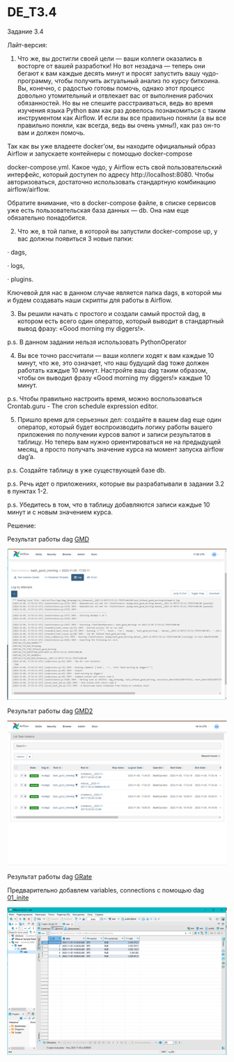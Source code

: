 # DE_T3.4
Задание 3.4

Лайт-версия:

1.   Что же, вы достигли своей цели — ваши коллеги оказались в восторге от вашей разработки! Но вот незадача — теперь они бегают к вам каждые десять минут и просят запустить вашу чудо-программу, чтобы получить актуальный анализ по курсу биткоина. Вы, конечно, с радостью готовы помочь, однако этот процесс довольно утомительный и отвлекает вас от выполнения рабочих обязанностей. Но вы не спешите расстраиваться, ведь во время изучения языка Python вам как раз довелось познакомиться с таким инструментом как Airflow. И если вы все правильно поняли (а вы все правильно поняли, как всегда, ведь вы очень умны!), как раз он-то вам и должен помочь.



Так как вы уже владеете docker’ом, вы находите официальный образ Airflow и запускаете контейнеры с помощью docker-compose 

docker-compose.yml. Какое чудо, у Airflow есть свой пользовательский интерфейс, который доступен по адресу http://localhost:8080. Чтобы авторизоваться, достаточно использовать стандартную комбинацию airflow/airflow.

Обратите внимание, что в docker-compose файле, в списке сервисов уже есть пользовательская база данных — db. Она нам еще обязательно понадобится.

2.   Что же, в той папке, в которой вы запустили docker-compose up, у вас должны появиться 3 новые папки:

·       dags,

·       logs,

·       plugins.



Ключевой для нас в данном случае является папка dags, в которой мы и будем создавать наши скрипты для работы в Airflow.



3.   Вы решили начать с простого и создали самый простой dag, в котором есть всего один оператор, который выводит в стандартный вывод фразу: «Good morning my diggers!».



p.s. В данном задании нельзя использовать PythonOperator

4.   Вы все точно рассчитали — ваши коллеги ходят к вам каждые 10 минут, что же, это означает, что наш будущий dag тоже должен работать каждые 10 минут. Настройте ваш dag таким образом, чтобы он выводил фразу «Good morning my diggers!» каждые 10 минут.



p.s. Чтобы правильно настроить время, можно воспользоваться Crontab.guru - The cron schedule expression editor.

5.   Пришло время для серьезных дел: создайте в вашем dag еще один оператор, который будет воспроизводить логику работы вашего приложения по получении курсов валют и записи результатов в таблицу. Но теперь вам нужно ориентироваться не на предыдущей месяц, а просто получать значение курса на момент запуска airflow dag’a.



p.s. Создайте таблицу в уже существующей базе db.

p.s. Речь идет о приложениях, которые вы разрабатывали в задании 3.2 в пунктах 1-2.

p.s. Убедитесь в том, что в таблицу добавляются записи каждые 10 минут и с новым значением курса.

Решение:

Результат работы dag [GMD](https://github.com/MOMIV/DE_T3.4/blob/main/dags/GMD.py)

![Image alt](https://github.com/MOMIV/DE_T3.4/raw/main/pic/1.png)

Результат работы dag [GMD2](https://github.com/MOMIV/DE_T3.4/blob/main/dags/GMD2.py)

![Image alt](https://github.com/MOMIV/DE_T3.4/raw/main/pic/2.png)

Результат работы dag [GRate](https://github.com/MOMIV/DE_T3.4/blob/main/dags/GRate.py)

Предварительно добавлем variables, connections с помощью dag [01_inite](https://github.com/MOMIV/DE_T3.4/blob/main/dags/01_init.py)

![Image alt](https://github.com/MOMIV/DE_T3.4/raw/main/pic/3.png)
